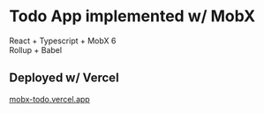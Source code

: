 # Todo App implemented w/ MobX

React + Typescript + MobX 6  
Rollup + Babel

## Deployed w/ Vercel
[mobx-todo.vercel.app](https://mobx-todo.vercel.app/)
